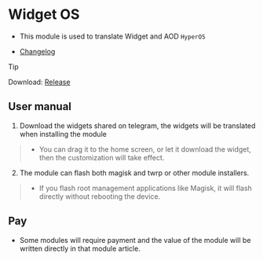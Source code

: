 # Widget OS

+ This module is used to translate Widget and AOD `HyperOS`

+ [Changelog](./.github/Along.md)


> [!Tip]
> Download: [Release](https://github.com/Zenlua/Widget/releases)

**User manual**
---

1. Download the widgets shared on telegram, the widgets will be translated when installing the module

> - You can drag it to the home screen, or let it download the widget, then the customization will take effect.

2. The module can flash both magisk and twrp or other module installers.

> + If you flash root management applications like Magisk, it will flash directly without rebooting the device.

**Pay**
---

+ Some modules will require payment and the value of the module will be written directly in that module article.
